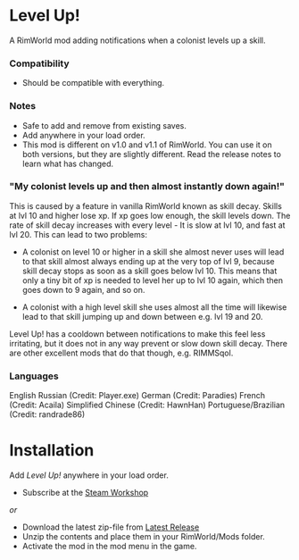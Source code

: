# Level Up!

A RimWorld mod adding notifications when a colonist levels up a skill.

### Compatibility
- Should be compatible with everything.

### Notes
- Safe to add and remove from existing saves.
- Add anywhere in your load order.
- This mod is different on v1.0 and v1.1 of RimWorld. You can use it on both versions, but they are slightly different. Read the release notes to learn what has changed.

### "My colonist levels up and then almost instantly down again!"
This is caused by a feature in vanilla RimWorld known as skill decay. Skills at lvl 10 and higher lose xp. If xp goes low enough, the skill levels down. The rate of skill decay increases with every level - It is slow at lvl 10, and fast at lvl 20.
This can lead to two problems:

- A colonist on level 10 or higher in a skill she almost never uses will lead to that skill almost always ending up at the very top of lvl 9, because skill decay stops as soon as a skill goes below lvl 10. This means that only a tiny bit of xp is needed to level her up to lvl 10 again, which then goes down to 9 again, and so on.

- A colonist with a high level skill she uses almost all the time will likewise lead to that skill jumping up and down between e.g. lvl 19 and 20.

Level Up! has a cooldown between notifications to make this feel less irritating, but it does not in any way prevent or slow down skill decay. There are other excellent mods that do that though, e.g. RIMMSqol.

### Languages
English
Russian (Credit: Player.exe)
German (Credit: Paradies)
French (Credit: Acaila)
Simplified Chinese (Credit: HawnHan)
Portuguese/Brazilian (Credit: randrade86)

# Installation
Add _Level Up!_ anywhere in your load order.
- Subscribe at the [Steam Workshop](https://steamcommunity.com/sharedfiles/filedetails/?id=1701592470)

 _or_

- Download the latest zip-file from [Latest Release](https://github.com/krafs/LevelUp/releases)
- Unzip the contents and place them in your RimWorld/Mods folder.
- Activate the mod in the mod menu in the game.